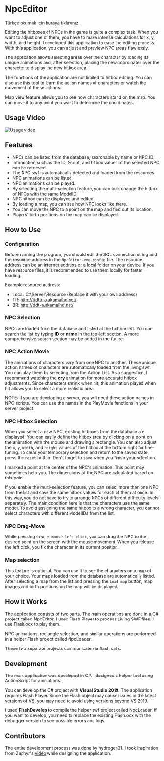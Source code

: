 # NpcEditor
Türkçe okumak için [buraya](README_TR.md) tıklayınız.

Editing the hitboxes of NPCs in the game is quite a complex task. When you want to adjust one of them, you have to make intense calculations for x, y, width, and height.
I developed this application to ease the editing process. With this application, you can adjust and preview NPC areas flawlessly.

The application allows selecting areas over the character by loading its unique animations and, after selection, placing the new coordinates over the character to display the new hitbox area.

The functions of the application are not limited to hitbox editing. You can also use this tool to learn the action names of characters or watch the movement of these actions.

Map view feature allows you to see how characters stand on the map. You can move it to any point you want to determine the coordinates.

Usage Video
----------------
[![Usage video](https://img.youtube.com/vi/gXL1wEztdQI/0.jpg)](https://www.youtube.com/watch?v=gXL1wEztdQI)


## Features
- NPCs can be listed from the database, searchable by name or NPC ID.
- Information such as the ID, Script, and hitbox values of the selected NPC can be retrieved.
- The NPC swf is automatically detected and loaded from the resources.
- NPC animations can be listed.
- NPC animations can be played.
- By selecting the multi-selection feature, you can bulk change the hitbox of NPCs with the same ModelID.
- NPC hitbox can be displayed and edited.
- By loading a map, you can see how NPC looks like there.
- You can move the NPC to a point on the map and find out its location.
- Players' birth positions on the map can be displayed.

## How to Use
### Configuration
Before running the program, you should edit the SQL connection string and the resource address in the `NpcEditor.exe.config` file. The resource address can be an internet address or a local folder on your device. If you have resource files, it is recommended to use them locally for faster loading.

Example resource address:
- Local: C:\Server\Resource (Replace it with your own address)
- TR: http://ddttr-a.akamaihd.net/
- BR: http://ddt-a.akamaihd.net/

### NPC Selection
NPCs are loaded from the database and listed at the bottom left. You can search the list by typing **ID** or **name** in the top-left section. A more comprehensive search section may be added in the future.

### NPC Action Movie
The animations of characters vary from one NPC to another. These unique action names of characters are automatically loaded from the living swf. You can play them by selecting from the Action List. As a suggestion, I recommend watching the **cry** animation for more accurate hitbox adjustments. Since characters shrink when hit, this animation played when hit allows you to select a more realistic area.

NOTE: If you are developing a server, you will need these action names in NPC scripts. You can use the names in the PlayMovie functions in your server project.

### NPC Hitbox Selection
When you select a new NPC, existing hitboxes from the database are displayed. You can easily define the hitbox area by clicking on a point on the animation with the mouse and drawing a rectangle. You can also adjust the `x`, `y`, `width`, and `height` values of the hitbox at the bottom right for fine-tuning. To clear your temporary selection and return to the saved state, press the `reset` button. Don't forget to `save` when you finish your selection.

I marked a point at the center of the NPC's animation. This point may sometimes help you. The dimensions of the NPC are calculated based on this point.

If you enable the multi-selection feature, you can select more than one NPC from the list and save the same hitbox values for each of them at once. In this way, you do not have to try to arrange NPCs of different difficulty levels separately. The main condition here is that the characters use the same model. To avoid assigning the same hitbox to a wrong character, you cannot select characters with different ModelIDs from the list.

### NPC Drag-Move
While pressing `CTRL + mouse left click`, you can drag the NPC to the desired point on the screen with the mouse movement. When you release the left click, you fix the character in its current position.

### Map selection
This feature is optional. You can use it to see the characters on a map of your choice. Your maps loaded from the database are automatically listed. After selecting a map from the list and pressing the `Load map` button, map images and birth positions on the map will be displayed.

## How it Works
The application consists of two parts. The main operations are done in a C# project called NpcEditor. I used Flash Player to process Living SWF files. I use Flash.ocx to play them.

NPC animations, rectangle selection, and similar operations are performed in a helper Flash project called NpcLoader.

These two separate projects communicate via flash calls.

## Development
The main application was developed in C#. I designed a helper tool using ActionScript for animations.

You can develop the C# project with **Visual Studio 2019**. The application requires Flash Player. Since the Flash object may cause issues in the latest versions of VS, you may need to avoid using versions beyond VS 2019.

I used **FlashDevelop** to compile the helper swf project called NpcLoader. If you want to develop, you need to replace the existing Flash.ocx with the debugger version to see possible errors and logs.

## Contributors
The entire development process was done by hydrogen31. I took inspiration from Zephyr's [video](https://www.youtube.com/watch?v=W3OLUQuxwG8) while designing the application.
